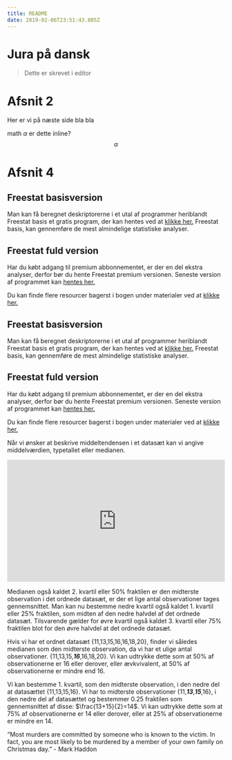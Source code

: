 ```yaml
---
title: README
date: 2019-02-06T23:51:43.885Z
---
```

# Jura på dansk

> Dette er skrevet i editor
# Afsnit 2
Her er vi på næste side bla bla  
math $\alpha$ er dette inline?  
$$\alpha$$


# Afsnit 4

## Freestat basisversion
Man kan få beregnet deskriptorerne i et utal af programmer heriblandt Freestat basis et gratis program, der kan hentes ved at [klikke her.](https://www.dropbox.com/s/th8q95lf864npie/FREESTATfin.xlsx?dl=1) Freestat basis, kan gennemføre de mest almindelige statistiske analyser. 

## Freestat fuld version
Har du købt adgang til premium abbonnementet, er der en del ekstra analyser, derfor bør du hente Freestat premium versionen. Seneste version af programmet kan [hentes her.](https://www.dropbox.com/s/a2jztexbxfzcli0/FREESTAT.xlsx?dl=1)

Du kan finde flere resourcer bagerst i bogen under materialer ved at [klikke her.](https://s.tepedu.dk/materialer.html)



## Freestat basisversion
Man kan få beregnet deskriptorerne i et utal af programmer heriblandt Freestat basis et gratis program, der kan hentes ved at [klikke her.](https://www.dropbox.com/s/th8q95lf864npie/FREESTATfin.xlsx?dl=1) Freestat basis, kan gennemføre de mest almindelige statistiske analyser. 

## Freestat fuld version
Har du købt adgang til premium abbonnementet, er der en del ekstra analyser, derfor bør du hente Freestat premium versionen. Seneste version af programmet kan [hentes her.](https://www.dropbox.com/s/a2jztexbxfzcli0/FREESTAT.xlsx?dl=1)

Du kan finde flere resourcer bagerst i bogen under materialer ved at [klikke her.](https://s.tepedu.dk/materialer.html)


Når vi ønsker at beskrive middeltendensen i et datasæt kan vi angive middelværdien, typetallet eller medianen. 

<style>.embed-container { position: relative; padding-bottom: 56.25%; height: 0; overflow: hidden; max-width: 100%; } .embed-container iframe, .embed-container object, .embed-container embed { position: absolute; top: 0; left: 0; width: 100%; height: 100%; }</style><div class='embed-container'><iframe src='https://player.vimeo.com/video/228228875' frameborder='0' webkitAllowFullScreen mozallowfullscreen allowFullScreen></iframe></div>


Medianen også kaldet 2. kvartil eller 50% fraktilen er den midterste observation i det ordnede datasæt, er der et lige antal observationer tages gennemsnittet. Man kan nu bestemme nedre kvartil også kaldet 1. kvartil eller 25% fraktilen, som midten af den nedre halvdel af det ordnede datasæt. Tilsvarende gælder for øvre kvartil også kaldet 3. kvartil eller 75% fraktilen blot for den øvre halvdel at det ordnede datasæt.  

Hvis vi har et ordnet datasæt {11,13,15,16,16,18,20}, finder vi således medianen som den midterste observation, da vi har et ulige antal observationer. {11,13,15,***16***,16,18,20}. Vi kan udtrykke dette som at 50% af observationerne er 16 eller derover, eller ævkvivalent,  at 50% af observationerne er mindre end 16.

Vi kan bestemme 1. kvartil, som den midterste observation, i den nedre del at datasættet {11,13,15,16}. Vi har to midterste observationer {11,***13***,***15***,16}, i den nedre del af datasættet og bestemmer 0.25 fraktilen som gennemsnittet af disse: $\frac{13+15}{2}=14$. Vi kan udtrykke dette som at 75% af observationerne er 14 eller derover, eller at 25% af observationerne er mindre en 14.


<div class="Keats">
“Most murders are committed by someone who is known to the victim. In fact, you are most likely to be murdered by a member of your own family on Christmas day.”  
- Mark Haddon
</div>
